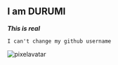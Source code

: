 ## I am DURUMI
**_This is real_**

`I can't change my github username`

![pixelavatar](https://user-images.githubusercontent.com/10591654/130821066-a0b6d8dd-380a-4424-93a3-4e2281efd9aa.png)
